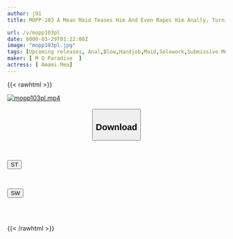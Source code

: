 ```yaml
---
author: j91
title: MOPP-103 A Mean Maid Teases Him And Even Rapes Him Anally, Turning Him Into A Complete Pet. Male Orgasm! M-man House Amami Mea

url: /v/mopp103pl
date: 0000-03-29T01:22:00Z
image: "mopp103pl.jpg"
tags: [Upcoming releases, Anal,Blow,Handjob,Maid,Solowork,Submissive Men	]
maker: [ M O Paradise  ]
actress: [ Amami Mea]
---
```



{{< rawhtml >}}

<div class="video" data-videoid="pending_link_2.html">
    <a href="javascript:;">
        <img src="/v/mopp103pl/mopp103pl.jpg" width="WIDTH" height="HEIGHT" alt="mopp103pl.mp4" loading="lazy">
    </a>
</div>

<script type="text/javascript" src="https://j91.asia/asset/on-demand-pend.js"></script>

<br>
  <link rel="stylesheet" href="https://j91.asia/asset/bs5.css">
  
  <center>
  <button class="btn btn-primary" type="button" data-bs-toggle="collapse" data-bs-target=".multi-collapse" aria-expanded="false" aria-controls="multiCollapseExample1 multiCollapseExample2"><h2>Download</h2></button></center>
</p>
<div class="row">
  <div class="col">
    <div class="collapse multi-collapse" id="multiCollapseExample1">
      <div class="card card-body">
	      	      <br>
<div class="buttons">  
<p><a href="https://j91.asia/pending_link_2.html" target="_blank"><button class="btn-hover color-3"><i class="fa fa-download"></i> ST</button></a></p></div>
    </div>
  </div>
</div>
  <div class="col">
    <div class="collapse multi-collapse" id="multiCollapseExample2">
      <div class="card card-body">
	      <br>
<div class="buttons">
<p><a href="https://j91.asia/pending_link_2.html" target="_blank"><button class="btn-hover color-2"><i class="fa fa-download"></i> SW</button></a></p></div>
<br><br>
      </div>
    </div>
  </div>
</div>

{{< /rawhtml >}}